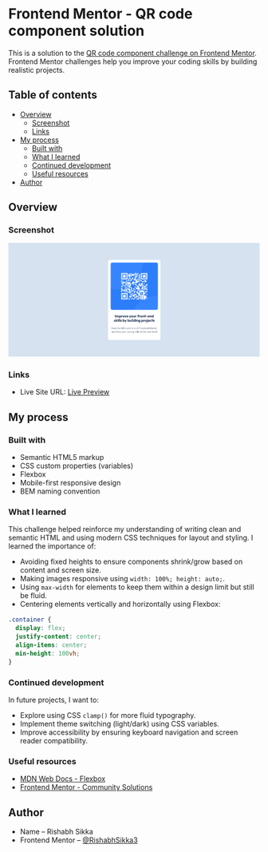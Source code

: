 # Frontend Mentor - QR code component solution

This is a solution to the [QR code component challenge on Frontend Mentor](https://www.frontendmentor.io/challenges/qr-code-component-iux_sIO_H). Frontend Mentor challenges help you improve your coding skills by building realistic projects.

## Table of contents

- [Overview](#overview)
  - [Screenshot](#screenshot)
  - [Links](#links)
- [My process](#my-process)
  - [Built with](#built-with)
  - [What I learned](#what-i-learned)
  - [Continued development](#continued-development)
  - [Useful resources](#useful-resources)
- [Author](#author)

## Overview

### Screenshot

![Screenshot of the QR Code Component](./images/screenshot.png)

### Links

- Live Site URL: [Live Preview](https://rishabhsikka3.github.io/qr-code-design/)

## My process

### Built with

- Semantic HTML5 markup
- CSS custom properties (variables)
- Flexbox
- Mobile-first responsive design
- BEM naming convention

### What I learned

This challenge helped reinforce my understanding of writing clean and semantic HTML and using modern CSS techniques for layout and styling. I learned the importance of:

- Avoiding fixed heights to ensure components shrink/grow based on content and screen size.
- Making images responsive using `width: 100%; height: auto;`.
- Using `max-width` for elements to keep them within a design limit but still be fluid.
- Centering elements vertically and horizontally using Flexbox:

```css
.container {
  display: flex;
  justify-content: center;
  align-items: center;
  min-height: 100vh;
}
```

### Continued development

In future projects, I want to:

- Explore using CSS `clamp()` for more fluid typography.
- Implement theme switching (light/dark) using CSS variables.
- Improve accessibility by ensuring keyboard navigation and screen reader compatibility.

### Useful resources

- [MDN Web Docs - Flexbox](https://developer.mozilla.org/en-US/docs/Web/CSS/CSS_flexible_box_layout/Basic_Concepts_of_Flexbox)
- [Frontend Mentor - Community Solutions](https://www.frontendmentor.io/solutions)

## Author

- Name – Rishabh Sikka
- Frontend Mentor – [@RishabhSikka3](https://www.frontendmentor.io/profile/RishabhSikka3)
